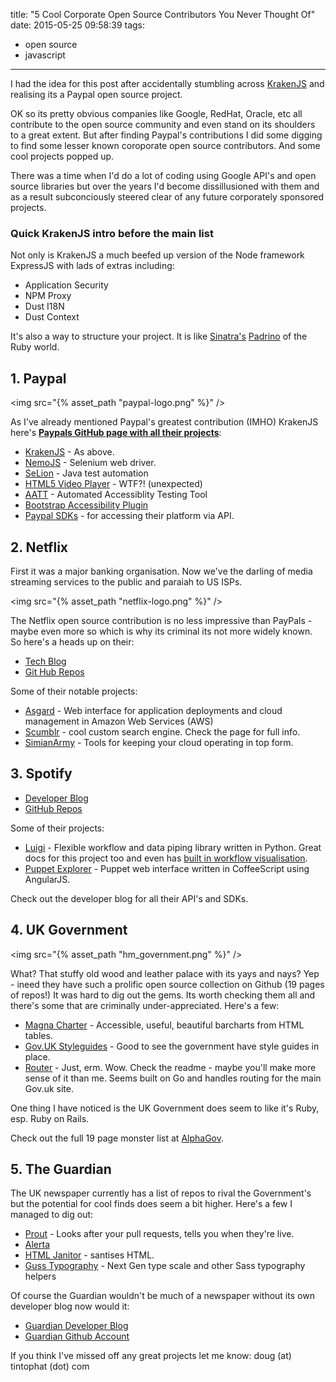 title: "5 Cool Corporate Open Source Contributors You Never Thought Of"
date: 2015-05-25 09:58:39
tags: 
  - open source
  - javascript
---

I had the idea for this post after accidentally stumbling across [KrakenJS](http://krakenjs.com/) and realising its a Paypal open source project. 

OK so its pretty obvious companies like Google, RedHat, Oracle, etc all contribute to the open source community and even stand on its shoulders to a great extent. But after finding Paypal's contributions I did some digging to find some lesser known coroporate open source contributors. And some cool projects popped up.

There was a time when I'd do a lot of coding using Google API's and open source libraries but over the years I'd become dissillusioned with them and as a result subconciously steered clear of any future corporately sponsored projects.

### Quick KrakenJS intro before the main list
Not only is KrakenJS a much beefed up version of the Node framework ExpressJS with lads of extras including:

* Application Security
* NPM Proxy
* Dust I18N
* Dust Context

It's also a way to structure your project. It is like [Sinatra's](http://www.sinatrarb.com/) [Padrino](http://www.padrinorb.com/) of the Ruby world.

## 1. Paypal

<img src="{% asset_path "paypal-logo.png" %}" />

As I've already mentioned Paypal's greatest contribution (<acrnym title="In My Humble Opinion">IMHO</acronym>) KrakenJS here's **[Paypals GitHub page with all their projects](http://paypal.github.io/)**:

* [KrakenJS](http://krakenjs.com/) - As above.
* [NemoJS](http://paypal.github.io/nemo/) - Selenium web driver.
* [SeLion](http://selion.io/) - Java test automation
* [HTML5 Video Player](http://paypal.github.io/accessible-html5-video-player/) - WTF?! (unexpected)
* [AATT](http://github.com/paypal/AATT/) - Automated Accessiblity Testing Tool
* [Bootstrap Accessibility Plugin](http://paypal.github.io/bootstrap-accessibility-plugin/)
* [Paypal SDKs](http://paypal.github.io/sdk/) - for accessing their platform via API.

## 2. Netflix
First it was a major banking organisation. Now we've the darling of media streaming services to the public and paraiah to US ISPs.

<img src="{% asset_path "netflix-logo.png" %}" />

The Netflix open source contribution is no less impressive than PayPals - maybe even more so which is why its criminal its not more widely known. So here's a heads up on their:

* [Tech Blog](http://techblog.netflix.com/)
* [Git Hub Repos](https://github.com/Netflix)

Some of their notable projects:

* [Asgard](https://github.com/Netflix/asgard) - Web interface for application deployments and cloud management in Amazon Web Services (AWS)
* [Scumblr](https://github.com/Netflix/Scumblr) - cool custom search engine. Check the page for full info.
* [SimianArmy](https://github.com/Netflix/SimianArmy) - Tools for keeping your cloud operating in top form.


## 3. Spotify

* [Developer Blog](https://developer.spotify.com/)
* [GitHub Repos](https://github.com/spotify)

Some of their projects:
* [Luigi](https://github.com/spotify/luigi) - Flexible workflow and data piping library written in Python. Great docs for this project too and even has [built in workflow visualisation](https://raw.githubusercontent.com/spotify/luigi/master/doc/user_recs.png).
* [Puppet Explorer](https://github.com/spotify/puppetexplorer) - Puppet web interface written in CoffeeScript using AngularJS.

Check out the developer blog for all their API's and SDKs.

## 4. UK Government

<img src="{% asset_path "hm_government.png" %}" />

What? That stuffy old wood and leather palace with its yays and nays? Yep - ineed they have such a prolific open source collection on Github (19 pages of repos!) It was hard to dig out the gems. Its worth checking them all and there's some that are criminally under-appreciated. Here's a few:

* [Magna Charter](https://github.com/alphagov/magna-charta) - Accessible, useful, beautiful barcharts from HTML tables.
* [Gov.UK Styleguides](https://github.com/alphagov/styleguides) - Good to see the government have style guides in place.
* [Router](https://github.com/alphagov/router) - Just, erm. Wow. Check the readme - maybe you'll make more sense of it than me. Seems built on Go and handles routing for the main Gov.uk site.  

One thing I have noticed is the UK Government does seem to like it's Ruby, esp. Ruby on Rails.

Check out the full 19 page monster list at [AlphaGov](https://github.com/alphagov/).

## 5. The Guardian
The UK newspaper currently has a list of repos to rival the Government's but the potential for cool finds does seem a bit higher. Here's a few I managed to dig out:

* [Prout](https://github.com/guardian/prout) - Looks after your pull requests, tells you when they're live.
* [Alerta](https://github.com/guardian/alerta)
* [HTML Janitor](https://github.com/guardian/html-janitor) - santises HTML.
* [Guss Typography](https://github.com/guardian/guss-typography) - Next Gen type scale and other Sass typography helpers

Of course the Guardian wouldn't be much of a newspaper without its own developer blog now would it:

* [Guardian Developer Blog](http://www.theguardian.com/info/developer-blog)
* [Guardian Github Account](https://github.com/guardian)

If you think I've missed off any great projects let me know: doug (at) tintophat (dot) com